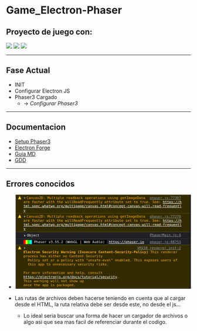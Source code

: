 # Game_Electron-Phaser

## Proyecto de juego con:

![](https://upload.wikimedia.org/wikipedia/commons/9/91/Electron_Software_Framework_Logo.svg)
![](https://jaki-jezyk-programowania.pl/img/technologies/phaser.png)
![](https://camo.githubusercontent.com/6ed9c2c50ea2a6dc8fa23f8f41fcb98aebf2b0eb4e816c7c85247280331bd4fa/68747470733a2f2f796f67656e6472612e6d652f323031372f30372f32302f6d6967726174696f6e2d6d616e69612f68746d6c2d6a732d6373732e706e67)

---

## Fase Actual

- INIT
- Configurar Electron JS
- Phaser3 Cargado
  - -> _Configurar Phaser3_

---

## Documentacion

- [Setup Phaser3](https://storage.googleapis.com/assets.ourcade.co/books/Infinite_Jumper_Phaser3_Modern_JavaScript.pdf?ck_subscriber_id=2069688351)
- [Electron Forge](https://www.electronforge.io/)
- [Guia MD](https://github.com/adam-p/markdown-here/wiki/Markdown-Cheatsheet)
- [GDD](https://www.figma.com/file/BbPybFKTaRKF4kqJK1eaTB/GDD?node-id=0%3A1&t=q5YVdGGZs2QbXo3I-1)

---

## Errores conocidos

- ![](./WarningsSnpashot/Screenshot%20from%202023-02-27%2009-17-58.png)

- Las rutas de archivos deben hacerse teniendo en cuenta que al cargar desde el HTML, la ruta relativa debe ser desde este, no desde el js...
  - Lo ideal seria buscar una forma de hacer un cargador de archivos o algo asi que sea mas facil de referenciar durante el codigo.
